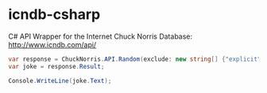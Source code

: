 icndb-csharp
============

C# API Wrapper for the Internet Chuck Norris Database: http://www.icndb.com/api/

```csharp
var response = ChuckNorris.API.Random(exclude: new string[] {"explicit"});
var joke = response.Result;

Console.WriteLine(joke.Text);
```